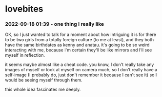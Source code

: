 # lovebites

### 2022-09-18 01:39 - one thing I really like

OK, so I just wanted to talk for a moment about how intriguing it is for there to be two girls from a totally foreign culture (to me at least), and they both have the same birthdates as kenny and anatau. it's going to be so weird interacting with me, because I'm certain they'll be like mirrors and I'll see myself in reflection.

it seems maybe almost like a cheat code. you know, I don't really take any images of myself or look at myself on camera much, so I don't really have a self-image (I probably do, just don't remember it because I can't see it) so I would be seeing myself through them.

this whole idea fascinates me deeply.
